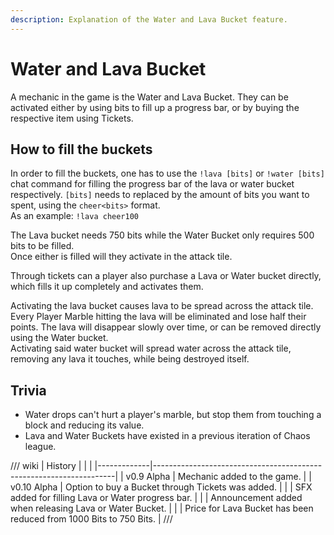 ```yaml
---
description: Explanation of the Water and Lava Bucket feature.
---
```


# Water and Lava Bucket

A mechanic in the game is the Water and Lava Bucket. They can be activated either by using bits to fill up a progress bar, or by buying the respective item using Tickets.

## How to fill the buckets

In order to fill the buckets, one has to use the `!lava [bits]` or `!water [bits]` chat command for filling the progress bar of the lava or water bucket respectively. `[bits]` needs to replaced by the amount of bits you want to spent, using the `cheer<bits>` format.  
As an example: `!lava cheer100`

The Lava bucket needs 750 bits while the Water Bucket only requires 500 bits to be filled.  
Once either is filled will they activate in the attack tile.

Through tickets can a player also purchase a Lava or Water bucket directly, which fills it up completely and activates them.

Activating the lava bucket causes lava to be spread across the attack tile. Every Player Marble hitting the lava will be eliminated and lose half their points. The lava will disappear slowly over time, or can be removed directly using the Water bucket.  
Activating said water bucket will spread water across the attack tile, removing any lava it touches, while being destroyed itself.

## Trivia

- Water drops can't hurt a player's marble, but stop them from touching a block and reducing its value.
- Lava and Water Buckets have existed in a previous iteration of Chaos league.

/// wiki | History
|             |                                                                    |
|-------------|--------------------------------------------------------------------|
| v0.9 Alpha  | Mechanic added to the game.                                        |
| v0.10 Alpha | Option to buy a Bucket through Tickets was added.                  |
|             | SFX added for filling Lava or Water progress bar.                  |
|             | Announcement added when releasing Lava or Water Bucket.            |
|             | Price for Lava Bucket has been reduced from 1000 Bits to 750 Bits. |
///
